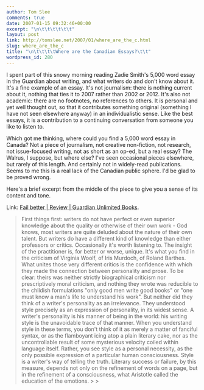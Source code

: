 ```yaml
---
author: Tom Slee
comments: true
date: 2007-01-15 09:32:46+00:00
excerpt: "\n\t\t\t\t\t\t"
layout: post
link: http://tomslee.net/2007/01/where_are_the_c.html
slug: where_are_the_c
title: "\n\t\t\t\tWhere are the Canadian Essays?\t\t"
wordpress_id: 280
---
```



				

I spent part of this snowy morning reading Zadie Smith's 5,000 word essay in the Guardian about writing, and what writers do and don't know about it. It's a fine example of an essay. It's not journalism: there is nothing current about it, nothing that ties it to 2007 rather than 2002 or 2012. It's also not academic: there are no footnotes, no references to others. It is personal and yet well thought out, so that it contributes something original (something I have not seen elsewhere anyway) in an individualistic sense. Like the best essays, it is a contribution to a continuing conversation from someone you like to listen to.




Which got me thinking, where could you find a 5,000 word essay in Canada? Not a piece of journalism, not creative non-fiction, not research, not issue-focused writing, not as short as an op-ed, but a real essay? The Walrus, I suppose, but where else? I've seen occasional pieces elsewhere, but rarely of this length. And certainly not in widely-read publications. Seems to me this is a real lack of the Canadian public sphere. I'd be glad to be proved wrong.




Here's a brief excerpt from the middle of the piece to give you a sense of its content and tone.




Link: [Fail better | Review | Guardian Unlimited Books](http://books.guardian.co.uk/review/story/0,,1988887,00.html).


<blockquote>First things first: writers do not have perfect or even superior knowledge about the quality or otherwise of their own work - God knows, most writers are quite deluded about the nature of their own talent. But writers do have a different kind of knowledge than either professors or critics. Occasionally it's worth listening to. The insight of the practitioner is, for better or worse, unique. It's what you find in the criticism of Virginia Woolf, of Iris Murdoch, of Roland Barthes. What unites those very different critics is the confidence with which they made the connection between personality and prose. To be clear: theirs was neither strictly biographical criticism nor prescriptively moral criticism, and nothing they wrote was reducible to the childish formulations "only good men write good books" or "one must know a man's life to understand his work". But neither did they think of a writer's personality as an irrelevance. They understood style precisely as an expression of personality, in its widest sense. A writer's personality is his manner of being in the world: his writing style is the unavoidable trace of that manner. When you understand style in these terms, you don't think of it as merely a matter of fanciful syntax, or as the flamboyant icing atop a plain literary cake, nor as the uncontrollable result of some mysterious velocity coiled within language itself. Rather, you see style as a personal necessity, as the only possible expression of a particular human consciousness. Style is a writer's way of telling the truth. Literary success or failure, by this measure, depends not only on the refinement of words on a page, but in the refinement of a consciousness, what Aristotle called the education of the emotions.
> 
> </blockquote>


		
